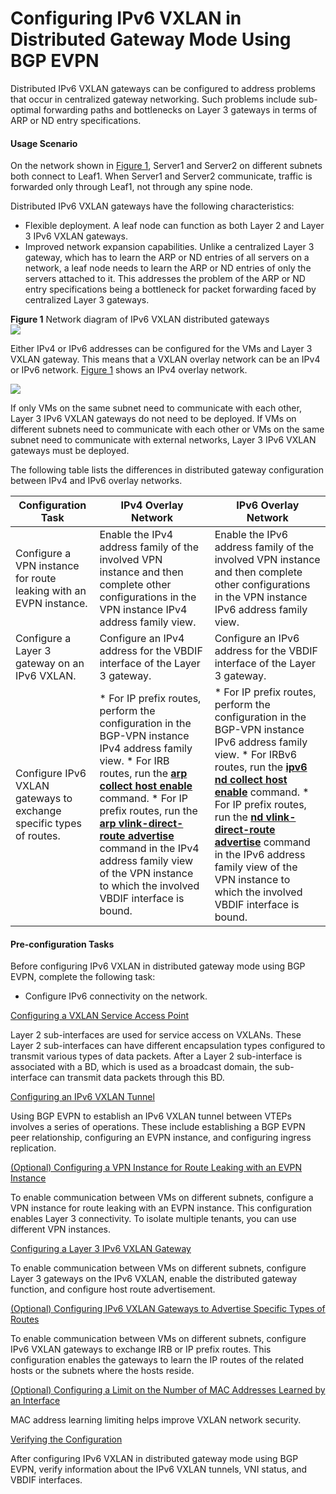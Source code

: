 Configuring IPv6 VXLAN in Distributed Gateway Mode Using BGP EVPN
=================================================================

Distributed IPv6 VXLAN gateways can be configured to address problems that occur in centralized gateway networking. Such problems include sub-optimal forwarding paths and bottlenecks on Layer 3 gateways in terms of ARP or ND entry specifications.

#### Usage Scenario

On the network shown in [Figure 1](#EN-US_TASK_0229407971__fig_dc_vrp_vxlan_cfg_106602), Server1 and Server2 on different subnets both connect to Leaf1. When Server1 and Server2 communicate, traffic is forwarded only through Leaf1, not through any spine node.

Distributed IPv6 VXLAN gateways have the following characteristics:

* Flexible deployment. A leaf node can function as both Layer 2 and Layer 3 IPv6 VXLAN gateways.
* Improved network expansion capabilities. Unlike a centralized Layer 3 gateway, which has to learn the ARP or ND entries of all servers on a network, a leaf node needs to learn the ARP or ND entries of only the servers attached to it. This addresses the problem of the ARP or ND entry specifications being a bottleneck for packet forwarding faced by centralized Layer 3 gateways.

**Figure 1** Network diagram of IPv6 VXLAN distributed gateways  
![](figure/en-us_image_0000002126480897.png)

Either IPv4 or IPv6 addresses can be configured for the VMs and Layer 3 VXLAN gateway. This means that a VXLAN overlay network can be an IPv4 or IPv6 network. [Figure 1](#EN-US_TASK_0229407971__fig_dc_vrp_vxlan_cfg_106602) shows an IPv4 overlay network.

![](../../../../public_sys-resources/note_3.0-en-us.png) 

If only VMs on the same subnet need to communicate with each other, Layer 3 IPv6 VXLAN gateways do not need to be deployed. If VMs on different subnets need to communicate with each other or VMs on the same subnet need to communicate with external networks, Layer 3 IPv6 VXLAN gateways must be deployed.


The following table lists the differences in distributed gateway configuration between IPv4 and IPv6 overlay networks.

| Configuration Task | IPv4 Overlay Network | IPv6 Overlay Network |
| --- | --- | --- |
| Configure a VPN instance for route leaking with an EVPN instance. | Enable the IPv4 address family of the involved VPN instance and then complete other configurations in the VPN instance IPv4 address family view. | Enable the IPv6 address family of the involved VPN instance and then complete other configurations in the VPN instance IPv6 address family view. |
| Configure a Layer 3 gateway on an IPv6 VXLAN. | Configure an IPv4 address for the VBDIF interface of the Layer 3 gateway. | Configure an IPv6 address for the VBDIF interface of the Layer 3 gateway. |
| Configure IPv6 VXLAN gateways to exchange specific types of routes. | * For IP prefix routes, perform the configuration in the BGP-VPN instance IPv4 address family view. * For IRB routes, run the [**arp collect host enable**](cmdqueryname=arp+collect+host+enable) command. * For IP prefix routes, run the [**arp vlink-direct-route advertise**](cmdqueryname=arp+vlink-direct-route+advertise) command in the IPv4 address family view of the VPN instance to which the involved VBDIF interface is bound. | * For IP prefix routes, perform the configuration in the BGP-VPN instance IPv6 address family view. * For IRBv6 routes, run the [**ipv6 nd collect host enable**](cmdqueryname=ipv6+nd+collect+host+enable) command. * For IP prefix routes, run the [**nd vlink-direct-route advertise**](cmdqueryname=nd+vlink-direct-route+advertise) command in the IPv6 address family view of the VPN instance to which the involved VBDIF interface is bound. |




#### Pre-configuration Tasks

Before configuring IPv6 VXLAN in distributed gateway mode using BGP EVPN, complete the following task:

* Configure IPv6 connectivity on the network.


[Configuring a VXLAN Service Access Point](../../../../software/nev8r10_vrpv8r16/user/vrp/dc_vrp_vxlan6_cfg_0007.html)

Layer 2 sub-interfaces are used for service access on VXLANs. These Layer 2 sub-interfaces can have different encapsulation types configured to transmit various types of data packets. After a Layer 2 sub-interface is associated with a BD, which is used as a broadcast domain, the sub-interface can transmit data packets through this BD.

[Configuring an IPv6 VXLAN Tunnel](../../../../software/nev8r10_vrpv8r16/user/vrp/dc_vrp_vxlan6_cfg_0008.html)

Using BGP EVPN to establish an IPv6 VXLAN tunnel between VTEPs involves a series of operations. These include establishing a BGP EVPN peer relationship, configuring an EVPN instance, and configuring ingress replication.

[(Optional) Configuring a VPN Instance for Route Leaking with an EVPN Instance](../../../../software/nev8r10_vrpv8r16/user/vrp/dc_vrp_vxlan6_cfg_0009.html)

To enable communication between VMs on different subnets, configure a VPN instance for route leaking with an EVPN instance. This configuration enables Layer 3 connectivity. To isolate multiple tenants, you can use different VPN instances.

[Configuring a Layer 3 IPv6 VXLAN Gateway](../../../../software/nev8r10_vrpv8r16/user/vrp/dc_vrp_vxlan6_cfg_0010.html)

To enable communication between VMs on different subnets, configure Layer 3 gateways on the IPv6 VXLAN, enable the distributed gateway function, and configure host route advertisement.

[(Optional) Configuring IPv6 VXLAN Gateways to Advertise Specific Types of Routes](../../../../software/nev8r10_vrpv8r16/user/vrp/dc_vrp_vxlan6_cfg_0011.html)

To enable communication between VMs on different subnets, configure IPv6 VXLAN gateways to exchange IRB or IP prefix routes. This configuration enables the gateways to learn the IP routes of the related hosts or the subnets where the hosts reside.

[(Optional) Configuring a Limit on the Number of MAC Addresses Learned by an Interface](../../../../software/nev8r10_vrpv8r16/user/vrp/dc_vrp_vxlan6_cfg_0015.html)

MAC address learning limiting helps improve VXLAN network security.

[Verifying the Configuration](../../../../software/nev8r10_vrpv8r16/user/vrp/dc_vrp_vxlan6_cfg_0012.html)

After configuring IPv6 VXLAN in distributed gateway mode using BGP EVPN, verify information about the IPv6 VXLAN tunnels, VNI status, and VBDIF interfaces.
